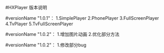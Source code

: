 #HXPlayer 版本说明

#versionName "1.0.1"：
1.SimplePlayer
2.PhonePlayer
3.FullScreenPlayer
4.TvPlayer
5.TvFullScreenPlayer

#versionName "1.0.2"：
1.增加图片动画
2.优化部分方法
 
#versionName "1.0.2"：
1.修改部分bug